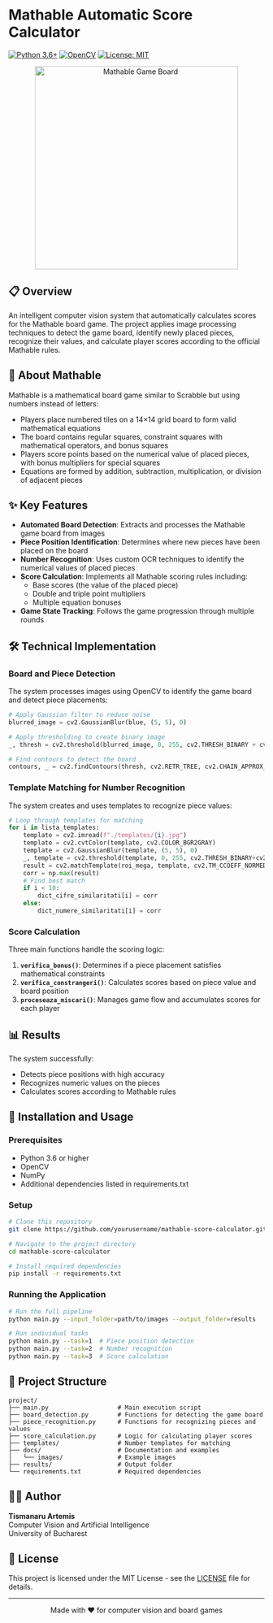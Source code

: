 # Mathable Automatic Score Calculator

[![Python 3.6+](https://img.shields.io/badge/python-3.6+-blue.svg)](https://www.python.org/downloads/)
[![OpenCV](https://img.shields.io/badge/OpenCV-4.x-green.svg)](https://opencv.org/)
[![License: MIT](https://img.shields.io/badge/License-MIT-yellow.svg)](https://opensource.org/licenses/MIT)

<p align="center">
  <img src="https://github.com/user-attachments/assets/f275ff4c-f908-4224-aae4-de9a3cc70e9a" alt="Mathable Game Board" width="400"/>
</p> 


## 📋 Overview

An intelligent computer vision system that automatically calculates scores for the Mathable board game. The project applies image processing techniques to detect the game board, identify newly placed pieces, recognize their values, and calculate player scores according to the official Mathable rules.

## 🎲 About Mathable

Mathable is a mathematical board game similar to Scrabble but using numbers instead of letters:
- Players place numbered tiles on a 14×14 grid board to form valid mathematical equations
- The board contains regular squares, constraint squares with mathematical operators, and bonus squares
- Players score points based on the numerical value of placed pieces, with bonus multipliers for special squares
- Equations are formed by addition, subtraction, multiplication, or division of adjacent pieces

## ✨ Key Features

- **Automated Board Detection**: Extracts and processes the Mathable game board from images
- **Piece Position Identification**: Determines where new pieces have been placed on the board
- **Number Recognition**: Uses custom OCR techniques to identify the numerical values of placed pieces
- **Score Calculation**: Implements all Mathable scoring rules including:
  - Base scores (the value of the placed piece)
  - Double and triple point multipliers
  - Multiple equation bonuses
- **Game State Tracking**: Follows the game progression through multiple rounds

## 🛠️ Technical Implementation

### Board and Piece Detection

The system processes images using OpenCV to identify the game board and detect piece placements:

```python
# Apply Gaussian filter to reduce noise
blurred_image = cv2.GaussianBlur(blue, (5, 5), 0)

# Apply thresholding to create binary image
_, thresh = cv2.threshold(blurred_image, 0, 255, cv2.THRESH_BINARY + cv2.THRESH_OTSU)

# Find contours to detect the board
contours, _ = cv2.findContours(thresh, cv2.RETR_TREE, cv2.CHAIN_APPROX_SIMPLE)
```

### Template Matching for Number Recognition

The system creates and uses templates to recognize piece values:

```python
# Loop through templates for matching
for i in lista_templates:
    template = cv2.imread(f"./templates/{i}.jpg")
    template = cv2.cvtColor(template, cv2.COLOR_BGR2GRAY)
    template = cv2.GaussianBlur(template, (5, 5), 0)
    _, template = cv2.threshold(template, 0, 255, cv2.THRESH_BINARY+cv2.THRESH_OTSU)
    result = cv2.matchTemplate(roi_mega, template, cv2.TM_CCOEFF_NORMED)
    corr = np.max(result)
    # Find best match
    if i < 10:
        dict_cifre_similaritati[i] = corr
    else:
        dict_numere_similaritati[i] = corr
```

### Score Calculation

Three main functions handle the scoring logic:

1. **`verifica_bonus()`**: Determines if a piece placement satisfies mathematical constraints
2. **`verifica_constrangeri()`**: Calculates scores based on piece value and board position  
3. **`proceseaza_miscari()`**: Manages game flow and accumulates scores for each player

## 📊 Results

The system successfully:
- Detects piece positions with high accuracy
- Recognizes numeric values on the pieces
- Calculates scores according to Mathable rules

## 🚀 Installation and Usage

### Prerequisites
- Python 3.6 or higher
- OpenCV
- NumPy
- Additional dependencies listed in requirements.txt

### Setup

```bash
# Clone this repository
git clone https://github.com/yourusername/mathable-score-calculator.git

# Navigate to the project directory
cd mathable-score-calculator

# Install required dependencies
pip install -r requirements.txt
```

### Running the Application

```bash
# Run the full pipeline
python main.py --input_folder=path/to/images --output_folder=results

# Run individual tasks
python main.py --task=1  # Piece position detection
python main.py --task=2  # Number recognition
python main.py --task=3  # Score calculation
```

## 📁 Project Structure

```
project/
├── main.py                   # Main execution script
├── board_detection.py        # Functions for detecting the game board
├── piece_recognition.py      # Functions for recognizing pieces and values
├── score_calculation.py      # Logic for calculating player scores
├── templates/                # Number templates for matching
├── docs/                     # Documentation and examples
│   └── images/               # Example images
├── results/                  # Output folder
└── requirements.txt          # Required dependencies
```

## 👩‍💻 Author

**Tismanaru Artemis**  
Computer Vision and Artificial Intelligence  
University of Bucharest

## 📝 License

This project is licensed under the MIT License - see the [LICENSE](LICENSE) file for details.

---

<p align="center">
  Made with ❤️ for computer vision and board games
</p>

